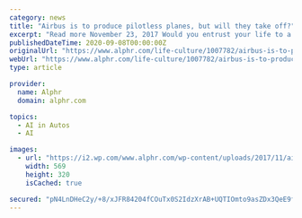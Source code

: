 ```yaml
---
category: news
title: "Airbus is to produce pilotless planes, but will they take off?"
excerpt: "Read more November 23, 2017 Would you entrust your life to a driverless car ... for the country well known for its love of artificial intelligence. However, Airbus’ decision to set up base ..."
publishedDateTime: 2020-09-08T00:00:00Z
originalUrl: "https://www.alphr.com/life-culture/1007782/airbus-is-to-produce-pilotless-planes-but-will-they-take-off"
webUrl: "https://www.alphr.com/life-culture/1007782/airbus-is-to-produce-pilotless-planes-but-will-they-take-off"
type: article

provider:
  name: Alphr
  domain: alphr.com

topics:
  - AI in Autos
  - AI

images:
  - url: "https://i2.wp.com/www.alphr.com/wp-content/uploads/2017/11/airbus_is_to_produce_pilotless_planes_but_will_they_take_off_-_1-scaled.jpg?fit=569%2C320&ssl=1"
    width: 569
    height: 320
    isCached: true

secured: "pN4LnDHeC2y/+8/xJFR84204fCOuTx0S2IdzXrAB+UQTIOmto9asZDx3QeE9fdteimxGmZPesJjuhdEEQJWo12YKuO1bmeQSwZfT7SdNb8v5HLgSwCsPPjtjjjlYyW0VrrRwj0tRXIsMjtCrPpJxzdj4lF8np6vISrvvgqPv/xxa7BF08yCLRYqI332diIuty92Lw1XwZQdUKBT6w/ppY+8oVOek0Z6Z1a7s5b/nA70febt2zHozODXwW1xcQF0dipFLss+FmjUpYBSo4ulKzvwKRJDfkNPLhmOtD4VuXPEy+Z0Agv2fFjFsZaV0+21/oPgNJd7ZbheaVYvZEKykKMdwJC94JUmpHYMt1v3Wqpg=;3l7Ah4hR8oN1i07EVwttRw=="
---
```



